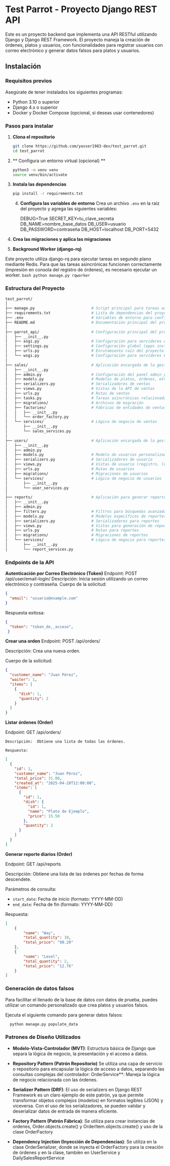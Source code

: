 # Test Parrot - Proyecto Django REST API

Este es un proyecto backend que implementa una API RESTful utilizando Django y Django REST Framework. El proyecto maneja la creación de órdenes, platos y usuarios, con funcionalidades para registrar usuarios con correo electrónico y generar datos falsos para platos y usuarios.

## Instalación

### Requisitos previos

Asegúrate de tener instalados los siguientes programas:

- Python 3.10 o superior
- Django 4.x o superior
- Docker y Docker Compose (opcional, si deseas usar contenedores)

### Pasos para instalar

1. **Clona el repositorio**

   ```bash
   git clone https://github.com/yasser1983-dev/test_parrot.git
   cd test_parrot
    ```
2. ** Configura un entorno virtual (opcional) **
    ```bash
    python3 -m venv venv
    source venv/bin/activate 
    ```
3. **Instala las dependencias**

   ```bash
   pip install -r requirements.txt
   ```
   4. **Configura las variables de entorno**
       Crea un archivo `.env` en la raíz del proyecto y agrega las siguientes variables:
    
       DEBUG=True
       SECRET_KEY=tu_clave_secreta
       DB_NAME=nombre_base_datos
       DB_USER=usuario
       DB_PASSWORD=contraseña
       DB_HOST=localhost
       DB_PORT=5432
5. **Crea las migraciones y aplica las migraciones**

6. **Background Worker (django-rq)**

Este proyecto utiliza django-rq para ejecutar tareas en segundo plano mediante Redis.
Para que las tareas asincrónicas funcionen correctamente (impresión en consola del registro de órdenes), 
es necesario ejecutar un worker.
    ```bash
    python manage.py rqworker
    ```

### Estructura del Proyecto
```bash
test_parrot/
│
├── manage.py                         # Script principal para tareas administrativas de Django
├── requirements.txt                  # Lista de dependencias del proyecto
├── .env                              # Variables de entorno para configuración local
├── README.md                         # Documentación principal del proyecto
│
├── parrot_api/                       # Configuración principal del proyecto Django
│   ├── __init__.py
│   ├── asgi.py                       # Configuración para servidores ASGI (asincrónicos)
│   ├── settings.py                   # Configuración global (apps instaladas, bases de datos, etc.)
│   ├── urls.py                       # Enrutamiento raíz del proyecto
│   └── wsgi.py                       # Configuración para servidores WSGI (sincrónicos)
│
├── sales/                            # Aplicación encargada de la gestión de ventas
│   ├── __init__.py
│   ├── admin.py                      # Configuración del panel admin para ventas
│   ├── models.py                     # Modelos de platos, órdenes, etc.
│   ├── serializers.py                # Serializadores de ventas
│   ├── views.py                      # Vistas de la API de ventas
│   ├── urls.py                       # Rutas de ventas
│   ├── tasks.py                      # Tareas asincrónicas relacionadas con ventas
│   ├── migrations/                   # Archivos de migración
│   ├── factories/                    # Fábricas de entidades de ventas
│   │   ├── __init__.py
│   │   └── order_factory.py
│   └── services/                     # Lógica de negocio de ventas
│       ├── __init__.py
│       └── sales_services.py
│
├── users/                            # Aplicación encargada de la gestión de usuarios
│   ├── __init__.py
│   ├── admin.py
│   ├── models.py                     # Modelo de usuarios personalizado (si aplica)
│   ├── serializers.py                # Serializadores de usuario
│   ├── views.py                      # Vistas de usuario (registro, login, etc.)
│   ├── urls.py                       # Rutas de usuarios
│   ├── migrations/                   # Migraciones de usuarios
│   └── services/                     # Lógica de negocio de usuarios
│       ├── __init__.py
│       └── user_services.py
│
├── reports/                          # Aplicación para generar reportes (ventas, estadísticas, etc.)
│   ├── __init__.py
│   ├── admin.py
│   ├── filters.py                    # Filtros para búsquedas avanzadas
│   ├── models.py                     # Modelos específicos de reportes
│   ├── serializers.py                # Serializadores para reportes
│   ├── views.py                      # Vistas para generación de reportes
│   ├── urls.py                       # Rutas para reportes
│   ├── migrations/                   # Migraciones de reportes
│   └── services/                     # Lógica de negocio para reportes
│       ├── __init__.py
│       └── report_services.py

```

### Endpoints de la API

**Autenticación por Correo Electrónico (Token)**
Endpoint: POST /api/user/email-login/
Descripción: Inicia sesión utilizando un correo electrónico y contraseña.
Cuerpo de la solicitud:
```json
{
  "email": "usuario@example.com"
}
```

Respuesta exitosa:
```json
{
  "token": "token_de,_acceso",
 }
``` 

**Crear una orden**
Endpoint: POST /api/orders/

Descripción: Crea una nueva orden.

Cuerpo de la solicitud:
```json
{
  "customer_name": "Juan Pérez",
  "waiter": 1,
  "items": [
    {
      "dish": 1,
      "quantity": 2
    }
  ]
}
```
**Listar órdenes (Order)**

Endpoint: GET /api/orders/

    Descripción:  Obtiene una lista de todas las órdenes.
    
    Respuesta: 
```json
[
  {
    "id": 1,
    "customer_name": "Juan Pérez",
    "total_price": 31.00,
    "created_at": "2025-04-28T12:00:00",
    "items": [
      {
        "id": 1,
        "dish": {
          "id": 1,
          "name": "Plato de Ejemplo",
          "price": 15.50
        },
        "quantity": 2
      }
    ]
  }
]
```

**Generar reporte diarios (Order)**

Endpoint: GET /api/reports

Descripción:  Obtiene una lista de las órdenes por fechas de forma descendete.

Parámetros de consulta:
- `start_date`: Fecha de inicio (formato: YYYY-MM-DD)
- `end_date`: Fecha de fin (formato: YYYY-MM-DD)

Respuesta: 
```json
[
    {
        "name": "Way",
        "total_quantity": 10,
        "total_price": "98.20"
    },
    {
        "name": "Level",
        "total_quantity": 2,
        "total_price": "12.76"
    }
]
``` 

### Generación de datos falsos
Para facilitar el llenado de la base de datos con datos de prueba, puedes utilizar un comando personalizado que crea platos y usuarios falsos.

Ejecuta el siguiente comando para generar datos falsos:

```bash
  python manage.py populate_data
```

### Patrones de Diseño Utilizados

- **Modelo-Vista-Controlador (MVT)**: 
    Estructura básica de Django que separa la lógica de negocio, la presentación y el acceso a datos.

- **Repository Pattern (Patrón Repositorio)**
 Se utiliza una capa de servicio o repositorio para encapsular la lógica de acceso a datos, separando las consultas complejas del controlador: 
 OrderService**: Maneja la lógica de negocio relacionada con las órdenes.

- **Serializer Pattern (DRF)**: 
    El uso de serializers en Django REST Framework es un claro ejemplo de este patrón, ya que permite transformar objetos complejos 
    (modelos) en formatos legibles (JSON) y viceversa. Con el uso de los serializadores, se pueden validar y deserializar datos de entrada de manera eficiente.

- **Factory Pattern (Patrón Fábrica)**:
    Se utiliza para crear instancias de ordenes, Order.objects.create() y OrderItem.objects.create() y uso de la clase OrderFactory

- **Dependency Injection (Inyección de Dependencias)**:
    Se utiliza en la clase OrderSerializer, donde se inyecta el OrderFactory para la creación de órdenes y en la clase, tambièn en UserService y DailySalesReportService
